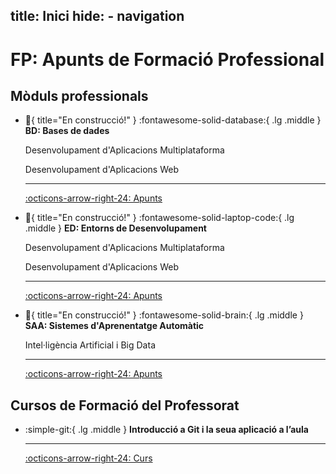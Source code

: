 title: Inici
hide:
    - navigation
---
# FP: Apunts de Formació Professional
## Mòduls professionals

<div class="grid cards" markdown>

-   :construction:{ title="En construcció!" } :fontawesome-solid-database:{ .lg .middle } __BD: Bases de dades__ 

    Desenvolupament d'Aplicacions Multiplataforma

    Desenvolupament d'Aplicacions Web

    ---

    [:octicons-arrow-right-24: Apunts](../bd/)


-   :construction:{ title="En construcció!" } :fontawesome-solid-laptop-code:{ .lg .middle } __ED: Entorns de Desenvolupament__ 

    Desenvolupament d'Aplicacions Multiplataforma

    Desenvolupament d'Aplicacions Web

    ---

    [:octicons-arrow-right-24: Apunts](../daw-ed/)


-   :construction:{ title="En construcció!" } :fontawesome-solid-brain:{ .lg .middle } __SAA: Sistemes d'Aprenentatge Automàtic__

    Intel·ligència Artificial i Big Data

    ---

    [:octicons-arrow-right-24: Apunts](../iabd-saa/)

</div>

## Cursos de Formació del Professorat
<div class="grid cards" markdown>

-   :simple-git:{ .lg .middle } __Introducció a Git i la seua aplicació a l’aula__

    ---

    [:octicons-arrow-right-24: Curs](../curs-git/)

</div>

